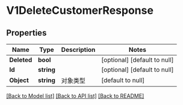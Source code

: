 # V1DeleteCustomerResponse

## Properties
Name | Type | Description | Notes
------------ | ------------- | ------------- | -------------
**Deleted** | **bool** |  | [optional] [default to null]
**Id** | **string** |  | [optional] [default to null]
**Object** | **string** | 对象类型 | [default to null]

[[Back to Model list]](../README.md#documentation-for-models) [[Back to API list]](../README.md#documentation-for-api-endpoints) [[Back to README]](../README.md)


